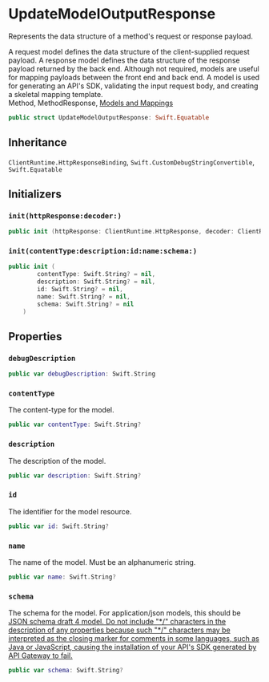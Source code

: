 # UpdateModelOutputResponse

Represents the data structure of a method's request or response payload.

<div class="remarks">
A request model defines the data structure of the client-supplied request payload. A response model defines the data structure of the response payload returned by the back end. Although not required, models are useful for mapping payloads between the front end and back end.
A model is used for generating an API's SDK, validating the input request body, and creating a skeletal mapping template.
</div>
<div class="seeAlso">
Method, MethodResponse, <a href="https:​//docs.aws.amazon.com/apigateway/latest/developerguide/models-mappings.html">Models and Mappings
</div>

``` swift
public struct UpdateModelOutputResponse: Swift.Equatable 
```

## Inheritance

`ClientRuntime.HttpResponseBinding`, `Swift.CustomDebugStringConvertible`, `Swift.Equatable`

## Initializers

### `init(httpResponse:decoder:)`

``` swift
public init (httpResponse: ClientRuntime.HttpResponse, decoder: ClientRuntime.ResponseDecoder? = nil) throws 
```

### `init(contentType:description:id:name:schema:)`

``` swift
public init (
        contentType: Swift.String? = nil,
        description: Swift.String? = nil,
        id: Swift.String? = nil,
        name: Swift.String? = nil,
        schema: Swift.String? = nil
    )
```

## Properties

### `debugDescription`

``` swift
public var debugDescription: Swift.String 
```

### `contentType`

The content-type for the model.

``` swift
public var contentType: Swift.String?
```

### `description`

The description of the model.

``` swift
public var description: Swift.String?
```

### `id`

The identifier for the model resource.

``` swift
public var id: Swift.String?
```

### `name`

The name of the model. Must be an alphanumeric string.

``` swift
public var name: Swift.String?
```

### `schema`

The schema for the model. For application/json models, this should be <a target="_blank" href="https:​//tools.ietf.org/html/draft-zyp-json-schema-04">JSON schema draft 4 model. Do not include "\*/" characters in the description of any properties because such "\*/" characters may be interpreted as the closing marker for comments in some languages, such as Java or JavaScript, causing the installation of your API's SDK generated by API Gateway to fail.

``` swift
public var schema: Swift.String?
```
